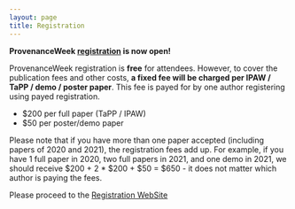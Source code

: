 ```yaml
---
layout: page
title: Registration
---
```


**ProvenanceWeek [registration](https://ecom.uncc.edu/C21561_ustores/web/store_main.jsp?STOREID=247&SINGLESTORE=true) is now open!**

ProvenanceWeek registration is **free** for attendees. However, to cover the publication fees and other costs, **a fixed fee will be charged per IPAW / TaPP / demo / poster paper**. This fee is payed for by one author registering using payed registration.

- $200 per full paper (TaPP / IPAW)
- $50 per poster/demo paper

Please note that if you have more than one paper accepted (including papers of 2020 and 2021), the registration fees add up. For example,    if you have 1 full paper in 2020, two full papers in 2021, and one demo in 2021, we should receive $200 + 2 * $200 + $50 = $650 - it
does not matter which author is paying the fees.

Please proceed to the [Registration WebSite](https://ecom.uncc.edu/C21561_ustores/web/store_main.jsp?STOREID=247&SINGLESTORE=true)
